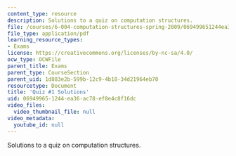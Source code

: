```yaml
---
content_type: resource
description: Solutions to a quiz on computation structures.
file: /courses/6-004-computation-structures-spring-2009/069499651244ea36ac78ef8e4c8f16dc_MIT6_004s09_quiz01_sol.pdf
file_type: application/pdf
learning_resource_types:
- Exams
license: https://creativecommons.org/licenses/by-nc-sa/4.0/
ocw_type: OCWFile
parent_title: Exams
parent_type: CourseSection
parent_uid: 1d883e2b-599b-12c9-4b18-34d21964eb70
resourcetype: Document
title: 'Quiz #1 Solutions'
uid: 06949965-1244-ea36-ac78-ef8e4c8f16dc
video_files:
  video_thumbnail_file: null
video_metadata:
  youtube_id: null
---
```

Solutions to a quiz on computation structures.